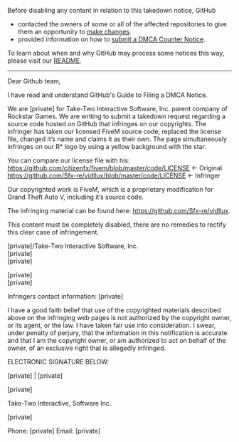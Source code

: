 Before disabling any content in relation to this takedown notice, GitHub
- contacted the owners of some or all of the affected repositories to give them an opportunity to [make changes](https://docs.github.com/en/github/site-policy/dmca-takedown-policy#a-how-does-this-actually-work).
- provided information on how to [submit a DMCA Counter Notice](https://docs.github.com/en/articles/guide-to-submitting-a-dmca-counter-notice).

To learn about when and why GitHub may process some notices this way, please visit our [README](https://github.com/github/dmca/blob/master/README.md#anatomy-of-a-takedown-notice).

---

Dear Github team,

 

I have read and understand GitHub's Guide to Filing a DMCA Notice.

 

We are [private] for Take-Two Interactive Software, Inc. parent company of Rockstar Games. We are writing to submit a takedown request regarding a source code hosted on GitHub that infringes on our copyrights. The infringer has taken our licensed FiveM source code, replaced the license file, changed it’s name and claims it as their own. The page simultaneously infringes on our R* logo by using a yellow background with the star.

 

You can compare our license file with his:  
https://github.com/citizenfx/fivem/blob/master/code/LICENSE <- Original  
https://github.com/Sfx-re/vidllux/blob/master/code/LICENSE <- Infringer

 

Our copyrighted work is FiveM, which is a proprietary modification for Grand Theft Auto V, including it’s source code.

 

The infringing material can be found here: https://github.com/Sfx-re/vidllux.

 

This content must be completely disabled, there are no remedies to rectify this clear case of infringement.

 

[private]/Take-Two Interactive Software, Inc.  
[private]  
[private]  

[private]  
[private]  
 

Infringers contact information: [private]  

 

I have a good faith belief that use of the copyrighted materials described above on the infringing web pages is not authorized by the copyright owner, or its agent, or the law. I have taken fair use into consideration. I swear, under penalty of perjury, that the information in this notification is accurate and that I am the copyright owner, or am authorized to act on behalf of the owner, of an exclusive right that is allegedly infringed.

 

ELECTRONIC SIGNATURE BELOW:

 
[private] | [private]

[private]  

Take-Two Interactive, Software Inc.

[private]  

Phone: [private] Email: [private]

